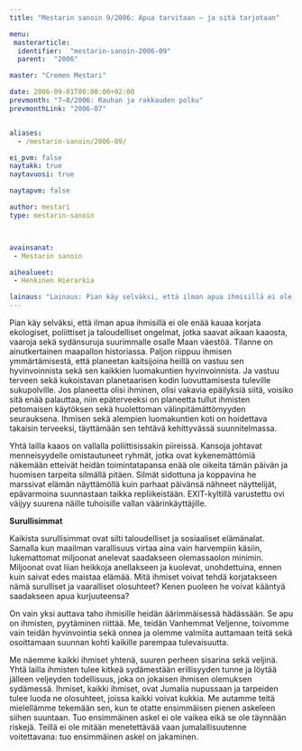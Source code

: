 ```yaml
---
title: "Mestarin sanoin 9/2006: Apua tarvitaan – ja sitä tarjotaan"

menu:
 masterarticle:
  identifier:  "mestarin-sanoin-2006-09"
  parent:  "2006"

master: "Cremen Mestari"

date: 2006-09-01T00:00:00+02:00
prevmonth: "7–8/2006: Rauhan ja rakkauden polku"
prevmonthLink: "2006-07"


aliases:
  - /mestarin-sanoin/2006-09/

ei_pvm: false
naytakk: true
naytavuosi: true

naytapvm: false

author: mestari
type: mestarin-sanoin



avainsanat:
 - Mestarin sanoin

aihealueet:
 - Henkinen Hierarkia

lainaus: "Lainaus: Pian käy selväksi, että ilman apua ihmisillä ei ole enää kauaa korjata ekologiset, poliittiset ja taloudelliset ongelmat, jotka saavat aikaan kaaosta, vaaroja sekä sydänsuruja suurimmalle osalle Maan väestöä. Tilanne on ainutkertainen maapallon historiassa. Paljon riippuu ihmisen ymmärtämisestä, että planeetan kaitsijoina heillä on vastuu sen hyvinvoinnista sekä sen kaikkien luomakuntien hyvinvoinnista."
---
```

<p>Pian käy selväksi, että ilman apua ihmisillä ei ole enää kauaa korjata ekologiset, poliittiset ja taloudelliset ongelmat, jotka saavat aikaan kaaosta, vaaroja sekä sydänsuruja suurimmalle osalle Maan väestöä. Tilanne on ainutkertainen maapallon historiassa. Paljon riippuu ihmisen ymmärtämisestä, että planeetan kaitsijoina heillä on vastuu sen hyvinvoinnista sekä sen kaikkien luomakuntien hyvinvoinnista. Ja vastuu terveen sekä kukoistavan planetaarisen kodin luovuttamisesta tuleville sukupolville. Jos planeetta olisi ihminen, olisi vakavia epäilyksiä siitä, voisiko sitä enää palauttaa, niin epäterveeksi on planeetta tullut ihmisten petomaisen käytöksen sekä huolettoman välinpitämättömyyden seurauksena. Ihmisen sekä alempien luomakuntien koti on hoidettava takaisin terveeksi, täyttämään sen tehtävä kehittyvässä suunnitelmassa.</p>
<p>Yhtä lailla kaaos on vallalla poliittisissakin piireissä. Kansoja johtavat menneisyydelle omistautuneet ryhmät, jotka ovat kykenemättömiä näkemään etteivät heidän toimintatapansa enää ole oikeita tämän päivän ja huomisen tarpeita silmällä pitäen. Silmät sidottuna ja koppavina he marssivat elämän näyttämöllä kuin parhaat päivänsä nähneet näyttelijät, epävarmoina suunnastaan taikka repliikeistään. EXIT-kyltillä varustettu ovi väijyy suurena näille tuhoisille vallan väärinkäyttäjille.</p>
<p><strong>Surullisimmat</strong></p>
<p>Kaikista surullisimmat ovat silti taloudelliset ja sosiaaliset elämänalat. Samalla kun maailman varallisuus virtaa aina vain harvempiin käsiin, lukemattomat miljoonat anelevat saadakseen olemassaolon minimin. Miljoonat ovat liian heikkoja anellakseen ja kuolevat, unohdettuina, ennen kuin saivat edes maistaa elämää. Mitä ihmiset voivat tehdä korjatakseen nämä surulliset ja vaaralliset olosuhteet? Kenen puoleen he voivat kääntyä saadakseen apua kurjuuteensa?</p>
<p>On vain yksi auttava taho ihmisille heidän äärimmäisessä hädässään. Se apu on ihmisten, pyytäminen riittää. Me, teidän Vanhemmat Veljenne, toivomme vain teidän hyvinvointia sekä onnea ja olemme valmiita auttamaan teitä sekä osoittamaan suunnan kohti kaikille parempaa tulevaisuutta.</p>
<p>Me näemme kaikki ihmiset yhtenä, suuren perheen sisarina sekä veljinä. Yhtä lailla ihmisten tulee kitkeä sydämestään erillisyyden tunne ja löytää jälleen veljeyden todellisuus, joka on jokaisen ihmisen olemuksen sydämessä. Ihmiset, kaikki ihmiset, ovat Jumalia nupussaan ja tarpeiden tulee luoda ne olosuhteet, joissa kaikki voivat kukkia. Me autamme teitä mielellämme tekemään sen, kun te otatte ensimmäisen pienen askeleen siihen suuntaan. Tuo ensimmäinen askel ei ole vaikea eikä se ole täynnään riskejä. Teillä ei ole mitään menetettävää vaan jumalallisuutenne voitettavana: tuo ensimmäinen askel on jakaminen.</p>